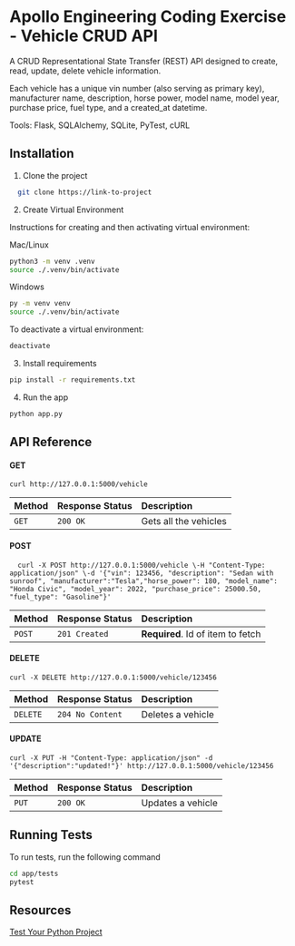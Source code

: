 
# Apollo Engineering Coding Exercise - Vehicle CRUD API

A CRUD Representational State Transfer (REST) API designed to create, read, update, delete vehicle information. 

Each vehicle has a unique vin number (also serving as primary key), manufacturer name, description, horse power, model name, model year, purchase price, fuel type, and a created_at datetime.

Tools: Flask, SQLAlchemy, SQLite, PyTest, cURL

## Installation

1. Clone the project

```bash
  git clone https://link-to-project
```

2. Create Virtual Environment

Instructions for creating and then activating virtual environment:

Mac/Linux
```bash
python3 -m venv .venv
source ./.venv/bin/activate
```

Windows
```bash 
py -m venv venv
source ./.venv/bin/activate
```
    
To deactivate a virtual environment:
```bash
deactivate
```

3. Install requirements

```bash
pip install -r requirements.txt
```

4. Run the app
```bash
python app.py
```

## API Reference

#### GET

```http
curl http://127.0.0.1:5000/vehicle
```

| Method | Response Status | Description                |
| :-------- | :------- | :------------------------- |
| `GET` | `200 OK` | Gets all the vehicles |

#### POST

```http
  curl -X POST http://127.0.0.1:5000/vehicle \-H "Content-Type: application/json" \-d '{"vin": 123456, "description": "Sedan with sunroof", "manufacturer":"Tesla","horse_power": 180, "model_name": "Honda Civic", "model_year": 2022, "purchase_price": 25000.50, "fuel_type": "Gasoline"}'
```

| Method | Response Status     | Description                       |
| :-------- | :------- | :-------------------------------- |
| `POST`      | `201 Created` | **Required**. Id of item to fetch |


#### DELETE

```http
curl -X DELETE http://127.0.0.1:5000/vehicle/123456
```

| Method | Response Status | Description                |
| :-------- | :------- | :------------------------- |
| `DELETE` | `204 No Content` | Deletes a vehicle |

#### UPDATE

```http
curl -X PUT -H "Content-Type: application/json" -d '{"description":"updated!"}' http://127.0.0.1:5000/vehicle/123456
```

| Method | Response Status | Description                |
| :-------- | :------- | :------------------------- |
| `PUT` | `200 OK` | Updates a vehicle |

## Running Tests

To run tests, run the following command

```bash
cd app/tests
pytest
```

## Resources

[Test Your Python Project](https://openclassrooms.com/en/courses/7747411-test-your-python-project/7894396-create-tests-for-the-flask-framework-using-pytest-flask)

